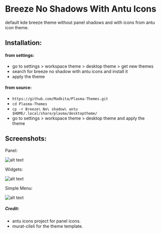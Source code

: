 # Breeze No Shadows With Antu Icons

default kde breeze theme without panel shadows and with icons from antu icon theme.

## Installation:

#### from settings:
- go to settings > workspace theme > desktop theme > get new themes
- search for breeze no shadow with antu icons and install it
- apply the theme


#### from source:
- `https://github.com/Madkita/Plasma-Themes.git`
- `cd Plasma-Themes`
- `cp -r Breeze\ No\ shadow\ antu $HOME/.local/share/plasma/desktoptheme/`
- go to settings > workspace theme > desktop theme and apply the theme

## Screenshots:

Panel:

![alt text](https://raw.githubusercontent.com/Madkita/Plasma-Themes/master/Breeze%20No%20shadow%20antu/Screenshots/Screenshot_20171208_163309.png)

Widgets:

![alt text](https://raw.githubusercontent.com/Madkita/Plasma-Themes/master/Breeze%20No%20shadow%20antu/Screenshots/Screenshot_20171208_163348.png)

Simple Menu:

![alt text](https://raw.githubusercontent.com/Madkita/Plasma-Themes/master/Breeze%20No%20shadow%20antu/Screenshots/Screenshot_20171208_163452.png)


##### Credit:
- antu icons project for panel icons.
- murat-cileli for the theme template.